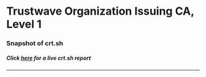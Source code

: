 # Trustwave Organization Issuing CA, Level 1
### Snapshot of crt.sh
##### Click [here](https://crt.sh/?q=BF95FE5B4EF85F4501B9AB15DFA119F6DD56ADA41CDAB7A3FF2EDE4893C9AC67) for a live crt.sh report

---
